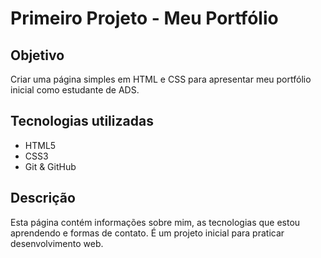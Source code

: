# Primeiro Projeto - Meu Portfólio

## Objetivo
Criar uma página simples em HTML e CSS para apresentar meu portfólio inicial como estudante de ADS.

## Tecnologias utilizadas
- HTML5
- CSS3
- Git & GitHub

## Descrição
Esta página contém informações sobre mim, as tecnologias que estou aprendendo e formas de contato. É um projeto inicial para praticar desenvolvimento web.
